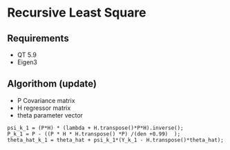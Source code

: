 # Recursive Least Square

## Requirements

* QT 5.9
* Eigen3

## Algorithom (update)

* P Covariance matrix
* H regressor matrix
* theta parameter vector

```
psi_k_1 = (P*H) * (lambda + H.transpose()*P*H).inverse();
P_k_1 = P - ((P * H * H.transpose() *P) /(den +0.99)  );
theta_hat_k_1 = theta_hat + psi_k_1*(Y_k_1 - H.transpose()*theta_hat);
```
